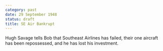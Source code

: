 ```yaml
---
category: past
date: 29 September 1948
status: draft
title: SE Air Bankrupt
---
```



Hugh Savage tells Bob that Southeast Airlines has
failed, their one aircraft has been repossessed, and he has lost his
investment.
